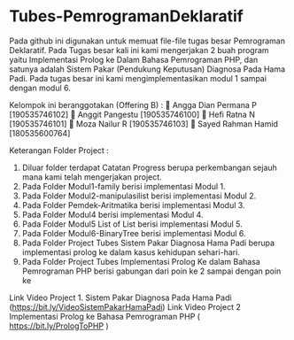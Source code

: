 # Tubes-PemrogramanDeklaratif

Pada github ini digunakan untuk memuat file-file tugas besar Pemrograman Deklaratif. Pada Tugas besar kali ini kami mengerjakan 2 buah program yaitu Implementasi Prolog ke Dalam Bahasa Pemrograman PHP, dan satunya adalah Sistem Pakar (Pendukung Keputusan) Diagnosa Pada Hama Padi. Pada tugas besar ini kami mengimplementasikan modul 1 sampai dengan modul 6. 

Kelompok ini beranggotakan (Offering B) : 
	Angga Dian Permana P [190535746102] 
	Anggit Pangestu [190535746100] 
	Hefi Ratna N [190535746101] 
	Moza Nailur R [190535746103] 
	Sayed Rahman Hamid [180535600764]

Keterangan Folder Project :
1.	Diluar folder terdapat Catatan Progress berupa perkembangan sejauh mana kami telah mengerjakan project.
2.	Pada Folder Modul1-family berisi implementasi Modul 1.
3.	Pada Folder Modul2-manipulasilist berisi implementasi Modul 2.
4.	Pada Folder Pemdek-Aritmatika berisi implementasi Modul 3. 
5.	Pada Folder Modul4 berisi implementasi Modul 4.
6.	Pada Folder Modul5 List of List berisi implementasi Modul 5.
7.	Pada Folder Modul6-BinaryTree berisi implementasi Modul 6.
8.	Pada Folder Project Tubes Sistem Pakar Diagnosa Hama Padi berupa implementasi prolog ke dalam kasus kehidupan sehari-hari.
9.	Pada Folder Project Tubes Implementasi Prolog Ke dalam Bahasa Pemrograman PHP berisi gabungan dari  poin ke 2 sampai dengan poin ke 

Link Video Project 1. Sistem Pakar Diagnosa Pada Hama Padi (https://bit.ly/VideoSistemPakarHamaPadi)
Link Video Project 2 Implementasi Prolog ke Bahasa Pemrograman PHP ( https://bit.ly/PrologToPHP )


